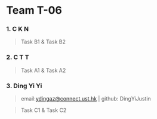 # Team T-06

### 1. C K N

> Task B1 & Task B2

### 2. C T T

> Task A1 & Task A2

### 3. Ding Yi Yi
> email:ydingaz@connect.ust.hk | github: DingYiJustin 

> Task C1 & Task C2
